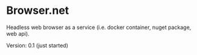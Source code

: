 # Browser.net

Headless web browser as a service (i.e. docker container, nuget package, web api).

Version: 0.1 (just started)
